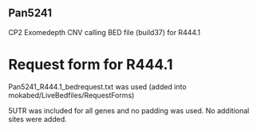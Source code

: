 ## Pan5241

CP2 Exomedepth CNV calling BED file (build37) for R444.1

# Request form for R444.1
Pan5241_R444.1_bedrequest.txt was used  (added into mokabed/LiveBedfiles/RequestForms)

5UTR was included for all genes and no padding was used. No additional sites were added. 
